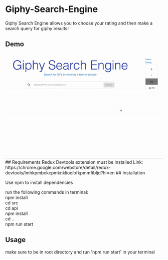 # Giphy-Search-Engine

Giphy Search Engine allows you to choose your rating and then make a search query for giphy results!
## Demo
<img src = "giphysearch.gif"/>
## Requirements
Redux Devtools extension must be installed
Link: https://chrome.google.com/webstore/detail/redux-devtools/lmhkpmbekcpmknklioeibfkpmmfibljd?hl=en
## Installation

Use npm to install dependencies

run the following commands in terminal:<br/>
npm install<br />
cd src<br />
cd api<br />
npm install<br />
cd ..<br />
npm run start<br />

## Usage
make sure to be in root directory and run 'npm run start' in your terminal
